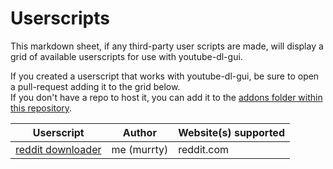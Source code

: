 # Userscripts
This markdown sheet, if any third-party user scripts are made, will display a grid of available userscripts for use with youtube-dl-gui.

If you created a userscript that works with youtube-dl-gui, be sure to open a pull-request adding it to the grid below.  
If you don't have a repo to host it, you can add it to the [addons folder within this repository](https://github.com/murrty/youtube-dl-gui/tree/master/Addons).

|Userscript|Author|Website(s) supported|
|-|-|-|
|[reddit downloader](https://github.com/murrty/youtube-dl-gui/raw/master/Addons/reddit%20video%20download%20button.user.js)|me (murrty)|reddit.com|
